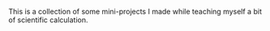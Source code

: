 This is a collection of some mini-projects I made while teaching myself a bit of scientific calculation.
